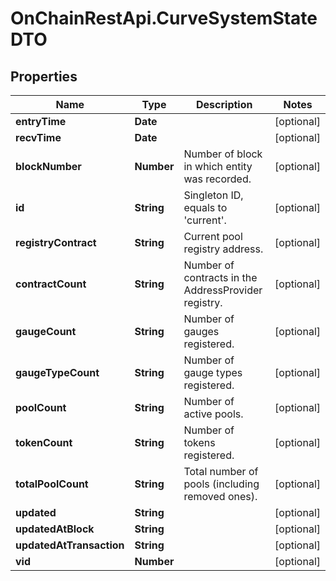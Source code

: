 # OnChainRestApi.CurveSystemStateDTO

## Properties

Name | Type | Description | Notes
------------ | ------------- | ------------- | -------------
**entryTime** | **Date** |  | [optional] 
**recvTime** | **Date** |  | [optional] 
**blockNumber** | **Number** | Number of block in which entity was recorded. | [optional] 
**id** | **String** | Singleton ID, equals to &#39;current&#39;. | [optional] 
**registryContract** | **String** | Current pool registry address. | [optional] 
**contractCount** | **String** | Number of contracts in the AddressProvider registry. | [optional] 
**gaugeCount** | **String** | Number of gauges registered. | [optional] 
**gaugeTypeCount** | **String** | Number of gauge types registered. | [optional] 
**poolCount** | **String** | Number of active pools. | [optional] 
**tokenCount** | **String** | Number of tokens registered. | [optional] 
**totalPoolCount** | **String** | Total number of pools (including removed ones). | [optional] 
**updated** | **String** |  | [optional] 
**updatedAtBlock** | **String** |  | [optional] 
**updatedAtTransaction** | **String** |  | [optional] 
**vid** | **Number** |  | [optional] 


